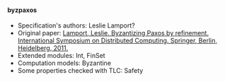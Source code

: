 #### byzpaxos
- Specification's authors: Leslie Lamport?
- Original paper: <a href=http://lamport.azurewebsites.net/tla/byzsimple.pdf>Lamport, Leslie. Byzantizing Paxos by refinement. International Symposium on Distributed Computing. Springer, Berlin, Heidelberg, 2011.</a>
- Extended modules: Int, FinSet
- Computation models: Byzantine
- Some properties checked with TLC: Safety



